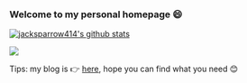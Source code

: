### Welcome to my personal homepage 😄

<!-- **jacksparrow414/jacksparrow414** is a ✨ _special_ ✨ repository because its `README.md` (this file) appears on your GitHub profile.-->

[![jacksparrow414's github stats](https://github-readme-stats.vercel.app/api?username=jacksparrow414&show_icons=true&count_private=true&theme=cobalt)](https://github.com/anuraghazra/github-readme-stats)

![](https://github.com/jacksparrow414/privatepic/blob/main/dino.gif)

Tips: my blog is :point_right: [here](https://blog.csdn.net/dghkgjlh), hope you can find what you need :blush:
